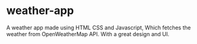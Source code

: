 # weather-app
A weather app made using HTML CSS and Javascript, Which fetches the weather from OpenWeatherMap API. With a great design and UI.
